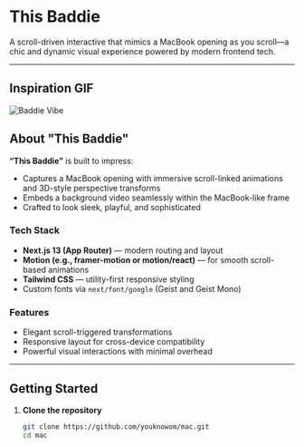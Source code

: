 # This Baddie

A scroll-driven interactive that mimics a MacBook opening as you scroll—a chic and dynamic visual experience powered by modern frontend tech.

---

## Inspiration GIF

![Baddie Vibe](https://i.pinimg.com/originals/37/c2/13/37c213627014c4a98f20321a2e3f9079.gif)


## About "This Baddie"

**“This Baddie”** is built to impress:

- Captures a MacBook opening with immersive scroll-linked animations and 3D-style perspective transforms
- Embeds a background video seamlessly within the MacBook-like frame
- Crafted to look sleek, playful, and sophisticated

### Tech Stack
- **Next.js 13 (App Router)** — modern routing and layout
- **Motion (e.g., framer-motion or motion/react)** — for smooth scroll-based animations
- **Tailwind CSS** — utility-first responsive styling
- Custom fonts via `next/font/google` (Geist and Geist Mono)

### Features
- Elegant scroll-triggered transformations
- Responsive layout for cross-device compatibility
- Powerful visual interactions with minimal overhead

---

##  Getting Started

1. **Clone the repository**  
   ```bash
   git clone https://github.com/youknowom/mac.git
   cd mac
